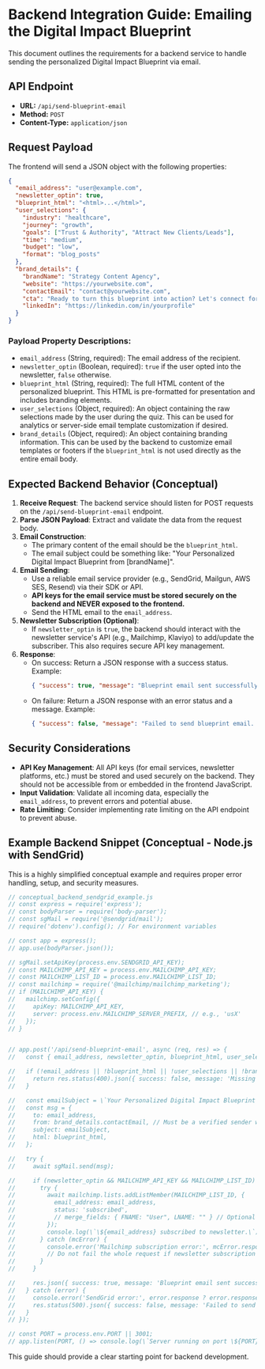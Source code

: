 # Backend Integration Guide: Emailing the Digital Impact Blueprint

This document outlines the requirements for a backend service to handle sending the personalized Digital Impact Blueprint via email.

## API Endpoint

*   **URL:** `/api/send-blueprint-email`
*   **Method:** `POST`
*   **Content-Type:** `application/json`

## Request Payload

The frontend will send a JSON object with the following properties:

```json
{
  "email_address": "user@example.com",
  "newsletter_optin": true,
  "blueprint_html": "<html>...</html>",
  "user_selections": {
    "industry": "healthcare",
    "journey": "growth",
    "goals": ["Trust & Authority", "Attract New Clients/Leads"],
    "time": "medium",
    "budget": "low",
    "format": "blog_posts"
  },
  "brand_details": {
    "brandName": "Strategy Content Agency",
    "website": "https://yourwebsite.com",
    "contactEmail": "contact@yourwebsite.com",
    "cta": "Ready to turn this blueprint into action? Let's connect for a personalized strategy session!",
    "linkedIn": "https://linkedin.com/in/yourprofile"
  }
}
```

### Payload Property Descriptions:

*   `email_address` (String, required): The email address of the recipient.
*   `newsletter_optin` (Boolean, required): `true` if the user opted into the newsletter, `false` otherwise.
*   `blueprint_html` (String, required): The full HTML content of the personalized blueprint. This HTML is pre-formatted for presentation and includes branding elements.
*   `user_selections` (Object, required): An object containing the raw selections made by the user during the quiz. This can be used for analytics or server-side email template customization if desired.
*   `brand_details` (Object, required): An object containing branding information. This can be used by the backend to customize email templates or footers if the `blueprint_html` is not used directly as the entire email body.

## Expected Backend Behavior (Conceptual)

1.  **Receive Request**: The backend service should listen for POST requests on the `/api/send-blueprint-email` endpoint.
2.  **Parse JSON Payload**: Extract and validate the data from the request body.
3.  **Email Construction**:
    *   The primary content of the email should be the `blueprint_html`.
    *   The email subject could be something like: "Your Personalized Digital Impact Blueprint from [brandName]".
4.  **Email Sending**:
    *   Use a reliable email service provider (e.g., SendGrid, Mailgun, AWS SES, Resend) via their SDK or API.
    *   **API keys for the email service must be stored securely on the backend and NEVER exposed to the frontend.**
    *   Send the HTML email to the `email_address`.
5.  **Newsletter Subscription (Optional)**:
    *   If `newsletter_optin` is `true`, the backend should interact with the newsletter service's API (e.g., Mailchimp, Klaviyo) to add/update the subscriber. This also requires secure API key management.
6.  **Response**:
    *   On success: Return a JSON response with a success status. Example:
        ```json
        { "success": true, "message": "Blueprint email sent successfully." }
        ```
    *   On failure: Return a JSON response with an error status and a message. Example:
        ```json
        { "success": false, "message": "Failed to send blueprint email. Please try again later." }
        ```

## Security Considerations

*   **API Key Management**: All API keys (for email services, newsletter platforms, etc.) must be stored and used securely on the backend. They should not be accessible from or embedded in the frontend JavaScript.
*   **Input Validation**: Validate all incoming data, especially the `email_address`, to prevent errors and potential abuse.
*   **Rate Limiting**: Consider implementing rate limiting on the API endpoint to prevent abuse.

## Example Backend Snippet (Conceptual - Node.js with SendGrid)

This is a highly simplified conceptual example and requires proper error handling, setup, and security measures.

```javascript
// conceptual_backend_sendgrid_example.js
// const express = require('express');
// const bodyParser = require('body-parser');
// const sgMail = require('@sendgrid/mail');
// require('dotenv').config(); // For environment variables

// const app = express();
// app.use(bodyParser.json());

// sgMail.setApiKey(process.env.SENDGRID_API_KEY);
// const MAILCHIMP_API_KEY = process.env.MAILCHIMP_API_KEY;
// const MAILCHIMP_LIST_ID = process.env.MAILCHIMP_LIST_ID;
// const mailchimp = require('@mailchimp/mailchimp_marketing');
// if (MAILCHIMP_API_KEY) {
//   mailchimp.setConfig({
//     apiKey: MAILCHIMP_API_KEY,
//     server: process.env.MAILCHIMP_SERVER_PREFIX, // e.g., 'usX'
//   });
// }


// app.post('/api/send-blueprint-email', async (req, res) => {
//   const { email_address, newsletter_optin, blueprint_html, user_selections, brand_details } = req.body;

//   if (!email_address || !blueprint_html || !user_selections || !brand_details) {
//     return res.status(400).json({ success: false, message: 'Missing required fields.' });
//   }

//   const emailSubject = \`Your Personalized Digital Impact Blueprint from \${brand_details.brandName}\`;
//   const msg = {
//     to: email_address,
//     from: brand_details.contactEmail, // Must be a verified sender with your email provider
//     subject: emailSubject,
//     html: blueprint_html,
//   };

//   try {
//     await sgMail.send(msg);

//     if (newsletter_optin && MAILCHIMP_API_KEY && MAILCHIMP_LIST_ID) {
//       try {
//         await mailchimp.lists.addListMember(MAILCHIMP_LIST_ID, {
//           email_address: email_address,
//           status: 'subscribed',
//           // merge_fields: { FNAME: "User", LNAME: "" } // Optional
//         });
//         console.log(\`\${email_address} subscribed to newsletter.\`);
//       } catch (mcError) {
//         console.error('Mailchimp subscription error:', mcError.response ? mcError.response.body : mcError);
//         // Do not fail the whole request if newsletter subscription fails, but log it.
//       }
//     }

//     res.json({ success: true, message: 'Blueprint email sent successfully.' });
//   } catch (error) {
//     console.error('SendGrid error:', error.response ? error.response.body : error);
//     res.status(500).json({ success: false, message: 'Failed to send blueprint email.' });
//   }
// });

// const PORT = process.env.PORT || 3001;
// app.listen(PORT, () => console.log(\`Server running on port \${PORT}\`));
```

This guide should provide a clear starting point for backend development.

